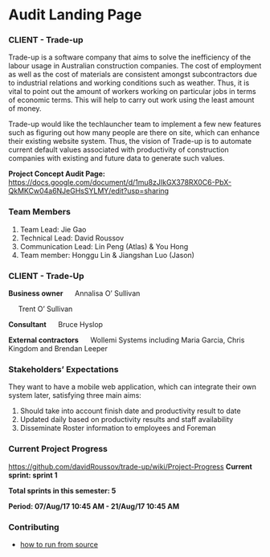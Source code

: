 # Audit Landing Page

### CLIENT - Trade-up
Trade-up is a software company that aims to solve the inefficiency of the labour usage in Australian construction companies. The cost of employment as well as the cost of materials are consistent amongst subcontractors due to industrial relations and working conditions such as weather. Thus, it is vital to point out the amount of workers working on particular jobs in terms of economic terms. This will help to carry out work using the least amount of money.

Trade-up would like the techlauncher team to implement a few new features such as figuring out how many people are there on site, which can enhance their existing website system. Thus, the vision of Trade-up is to automate current default values associated with productivity of construction companies with existing and future data to generate such values.

**Project Concept Audit Page:**
https://docs.google.com/document/d/1mu8zJIkGX378RX0C6-PbX-QkMKCw04a6NJeGHsSYLMY/edit?usp=sharing

### Team Members
1. Team Lead: Jie Gao
2. Technical Lead: David Roussov
3. Communication Lead:  Lin Peng (Atlas) & You Hong
4. Team member: Honggu Lin & Jiangshan Luo (Jason)

### CLIENT - Trade-Up
**Business owner**
&nbsp;&nbsp;&nbsp;&nbsp; Annalisa O’ Sullivan

&nbsp;&nbsp;&nbsp;&nbsp; Trent O’ Sullivan

**Consultant**
&nbsp;&nbsp;&nbsp;&nbsp; Bruce Hyslop

**External contractors**
&nbsp;&nbsp;&nbsp;&nbsp; Wollemi Systems including Maria Garcia, Chris Kingdom and Brendan Leeper

### Stakeholders’ Expectations
They want to have a mobile web application, which can integrate their own system later, satisfying three main aims:
1. Should take into account finish date and productivity result to date
2. Updated daily based on productivity results and staff availability
3. Disseminate Roster information to employees and Foreman


### Current Project Progress
https://github.com/davidRoussov/trade-up/wiki/Project-Progress
**Current sprint: sprint 1**

**Total sprints in this semester: 5**

**Period: 07/Aug/17 10:45 AM - 21/Aug/17 10:45 AM**

### Contributing
* [how to run from source](https://github.com/davidRoussov/trade-up/blob/master/CONTRIBUTING.md)

